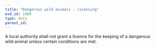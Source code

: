 ```yaml
---
title: "Dangerous wild animals - licensing"
esd_id: 1480
type: duty
parent_id:  
---
```


A local authority shall not grant a licence for the keeping of a dangerous wild animal unless certain conditions are met.

